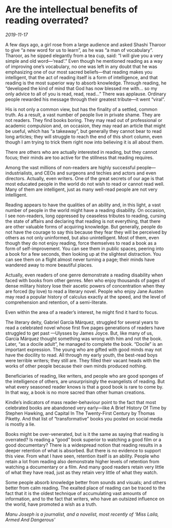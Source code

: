 # Are the intellectual benefits of reading overrated?

*2019-11-17*

A few days ago, a girl rose from a large audience and asked Shashi
Tharoor to give “a new word for us to learn”, as he was “a man of
vocabulary”. Tharoor, as he sipped elegantly from a tea cup, said: “I
will give you a very simple and old word—‘read’.” Even though he
mentioned reading as a way of improving one’s vocabulary, no one was
left in any doubt that he was emphasizing one of our most sacred
beliefs—that reading makes you intelligent, that the act of reading
itself is a form of intelligence, and that reading is the most superior
way to absorb knowledge. Through reading, he “developed the kind of mind
that God has now blessed me with… so my only advice to all of you is
read, read, read…” There was applause. Ordinary people rewarded his
message through their greatest tribute—it went “viral”.

His is not only a common view, but has the finality of a settled, common
truth. As a result, a vast number of people live in private shame. They
are not readers. They find books boring. They may read out of
professional or academic compulsion and, on occasion, they may read an
article that might be useful, which has “a takeaway”, but generally they
cannot bear to read long articles; they will struggle to reach the end
of this short column, even though I am trying to trick them right now
into believing it is all about them.

There are others who are actually interested in reading, but they cannot
focus; their minds are too active for the stillness that reading
requires.

Among the vast millions of non-readers are highly successful
people—industrialists, and CEOs and surgeons and techies and actors and
even directors. Actually, even writers. One of the great secrets of our
age is that most educated people in the world do not wish to read or
cannot read well. Many of them are intelligent, just as many well-read
people are not very intelligent.

Reading appears to have the qualities of an ability and, in this light,
a vast number of people in the world might have a reading disability. On
occasion, I see non-readers, long oppressed by ceaseless tributes to
reading, cursing the state of affairs and declaring that reading is not
everything, that there are other valuable forms of acquiring knowledge.
But generally, people do not have the courage to say this because they
fear they will be perceived by others as not only uninformed, but also
unintelligent. Most of them, even though they do not enjoy reading,
force themselves to read a book as a form of self-improvement. You can
see them in public spaces, peering into a book for a few seconds, then
looking up at the slightest distraction. You can see them on a flight
almost never turning a page; their minds have wandered away to more
beautiful places.

Actually, even readers of one genre demonstrate a reading disability
when faced with books from other genres. Men who enjoy thousands of
pages of dense military history lose their ascetic powers of
concentration when they are forced (by love) to read a literary novel.
People who enjoy Jane Austen may read a popular history of calculus
exactly at the speed, and the level of comprehension and retention, of a
semi-literate.

Even within the area of a reader’s interest, he might find it hard to
focus.

The literary deity, Gabriel García Márquez, struggled for several years
to read a celebrated novel whose first five pages generations of readers
have struggled to get past —Ulysses by James Joyce. But, like many of
us, García Márquez thought something was wrong with him and not the
book. Later, “as a docile adult”, he managed to complete the book.
“Docile” is an important expression. The young who are gifted with good
minds may not have the docility to read. All through my early youth, the
best-read boys were terrible writers; they still are. They filled their
vacant heads with the works of other people because their own minds
produced nothing.

Beneficiaries of reading, like writers, and people who are good sponges
of the intelligence of others, are unsurprisingly the evangelists of
reading. But what every seasoned reader knows is that a good book is
rare to come by. In that way, a book is no more sacred than other human
creations.

Kindle’s indicators of mass reader-behaviour point to the fact that most
celebrated books are abandoned very early—like A Brief History Of Time
by Stephen Hawking, and Capital In The Twenty-First Century by Thomas
Piketty. And that list of “transformative” books you posted on social
media is mostly a lie.

Books might be over-venerated, but is it the same as saying that reading
is overrated? Is reading a “good” book superior to watching a good film
or a good documentary? There is a widespread notion that reading results
in a deeper retention of what is absorbed. But there is no evidence to
support this view. From what I have seen, retention itself is an
ability. People who retain a lot from reading also demonstrate higher
levels of retention from watching a documentary or a film. And many good
readers retain very little of what they have read, just as they retain
very little of what they watch.

Some people absorb knowledge better from sounds and visuals; and others
better from calm reading. The exalted place of reading can be traced to
the fact that it is the oldest technique of accumulating vast amounts of
information, and to the fact that writers, who have an outsized
influence on the world, have promoted a wish as a truth.

*Manu Joseph is a journalist, and a novelist, most recently of ‘Miss
Laila, Armed And Dangerous’*
